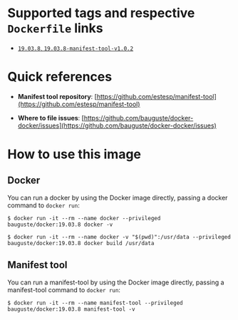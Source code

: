 # Supported tags and respective `Dockerfile` links
* [`19.03.8`, `19.03.8-manifest-tool-v1.0.2`](https://github.com/bauguste/docker-docker/blob/master/debian/Dockerfile)

# Quick references

-   **Manifest tool repository**:
    [https://github.com/estesp/manifest-tool](https://github.com/estesp/manifest-tool)
    
-	**Where to file issues**:
    [https://github.com/bauguste/docker-docker/issues](https://github.com/bauguste/docker-docker/issues)

# How to use this image
## Docker
You can run a docker by using the Docker image directly, passing a docker command to `docker run`:
    
    $ docker run -it --rm --name docker --privileged bauguste/docker:19.03.8 docker -v
    
    $ docker run -it --rm --name docker -v "$(pwd)":/usr/data --privileged bauguste/docker:19.03.8 docker build /usr/data


## Manifest tool
You can run a manifest-tool by using the Docker image directly, passing a manifest-tool command to `docker run`:

    $ docker run -it --rm --name manifest-tool --privileged bauguste/docker:19.03.8 manifest-tool -v
